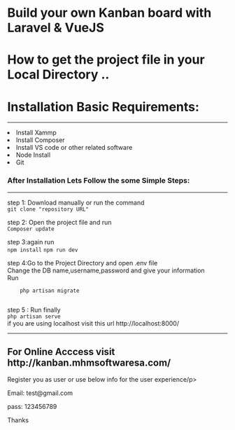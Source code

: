 <h1 class="fs-3xl m:fs-4xl l:fs-5xl fw-bold s:fw-heavy lh-tight mb-2 medium">
              Build your own Kanban board with Laravel &amp; VueJS
</h1>
<h1>
    How to get the project file in your Local Directory ..
</h1>
<h1>
Installation  Basic Requirements: 
</h1>
<hr>
<li>Install Xammp</li>
<li>Install Composer</li>
<li>Install VS code or other related software</li>
<li>Node Install</li>
<li>Git</li>
<h3>
After Installation Lets Follow the some Simple Steps:
</h3>
<hr>
<p>step 1: Download manually or run the command <br>
    <code>git clone "repository URL"</code>
 <p/>
 <p>step 2: Open the project file and run <br>
    <code>Composer update</code>
 <p/>
 
  <p>step 3:again run <br>
    <code>npm install</code>
    <code>npm run dev</code>
 <p/>
 
  <p>step 4:Go to the Project Directory and open .env file  <br>
   Change the DB name,username,password  and give your information
    <br>
    Run<br>
    <code>
    php artisan migrate
    </code>
 <p/>
 <p>step 5 : Run finally  <br>
    <code>php artisan serve</code>
    <br>
    if you are using localhost visit this url http://localhost:8000/
 <p/>
 
 <hr>
 <h2>For Online Acccess visit http://kanban.mhmsoftwaresa.com/</h2>
 <p>Register you as user or use below info for the user experience/p>
<p>Email: test@gmail.com</p>
<p>pass: 123456789</p>


Thanks
 
